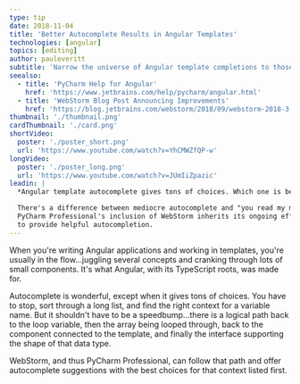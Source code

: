 ```yaml
---
type: tip
date: 2018-11-04
title: 'Better Autocomplete Results in Angular Templates'
technologies: [angular]
topics: [editing]
author: pauleveritt
subtitle: 'Narrow the universe of Angular template completions to those that matter.'
seealso:
  - title: 'PyCharm Help for Angular'
    href: 'https://www.jetbrains.com/help/pycharm/angular.html'
  - title: 'WebStorm Blog Post Announcing Improvements'
    href: 'https://blog.jetbrains.com/webstorm/2018/09/webstorm-2018-3-eap-3/'
thumbnail: './thumbnail.png'
cardThumbnail: './card.png'
shortVideo:
  poster: './poster_short.png'
  url: 'https://www.youtube.com/watch?v=YhCMWZfQP-w'
longVideo:
  poster: './poster_long.png'
  url: 'https://www.youtube.com/watch?v=JUmIiZpazic'
leadin: |
  *Angular template autocomplete gives tons of choices. Which one is best?*

  There's a difference between mediocre autocomplete and "you read my mind." 
  PyCharm Professional's inclusion of WebStorm inherits its ongoing efforts 
  to provide helpful autocompletion.
---
```


When you're writing Angular applications and working in templates, you're
usually in the flow...juggling several concepts and cranking through lots
of small components. It's what Angular, with its TypeScript roots, was
made for.

Autocomplete is wonderful, except when it gives tons of choices. You have
to stop, sort through a long list, and find the right context for a variable
name. But it shouldn't have to be a speedbump...there is a logical path back
to the loop variable, then the array being looped through, back to the
component connected to the template, and finally the interface supporting
the shape of that data type.

WebStorm, and thus PyCharm Professional, can follow that path and offer
autocomplete suggestions with the best choices for that context listed first.
